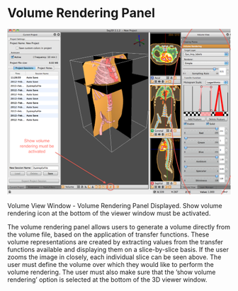 # Volume Rendering Panel

![VolRendPanel](../../../Seg3DBasicFunctionality_figures/VolRendPanel.png)
<figcaption>Volume View Window - Volume Rendering Panel Displayed. Show volume rendering icon at the bottom of the viewer window must be activated.</figcaption>

The volume rendering panel allows users to generate a volume directly from the volume file, based on the application of transfer functions. These volume representations are created by extracting values from the transfer functions available and displaying them on a slice-by-slice basis. If the user zooms the image in closely, each individual slice can be seen above. The user must define the volume over which they would like to perform the volume rendering. The user must also make sure that the ’show volume rendering’ option is selected at the bottom of the 3D viewer window.
